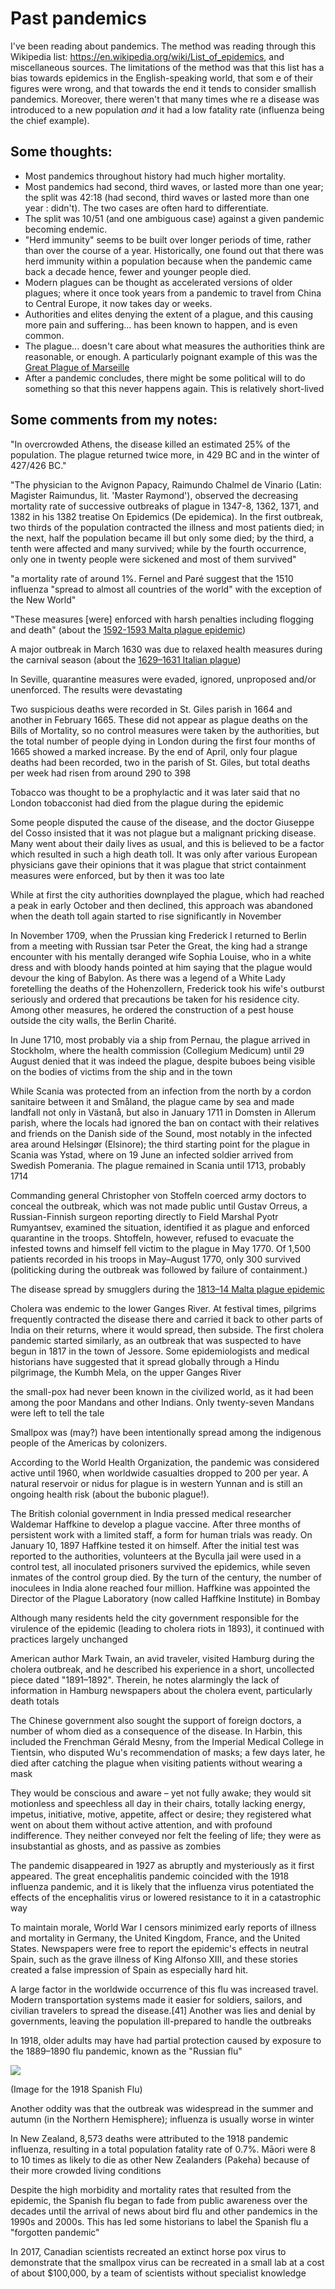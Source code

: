 # Past pandemics

I've been reading about pandemics. The method was reading through this Wikipedia list: https://en.wikipedia.org/wiki/List_of_epidemics, and miscellaneous sources. The limitations of the method was that this list has a bias towards epidemics in the English-speaking world, that som
e of their figures were wrong, and that towards the end it tends to consider smallish pandemics. Moreover, there weren't that many times whe
re a disease was introduced to a new population *and* it had a low fatality rate (influenza being the chief example).

## Some thoughts: 
- Most pandemics throughout history had much higher mortality.
- Most pandemics had second, third waves, or lasted more than one year; the split was 42:18 (had second, third waves or lasted more than one year : didn't). The two cases are often hard to differentiate.
- The split was 10/51 (and one ambiguous case) against a given pandemic becoming endemic. 
- "Herd immunity" seems to be built over longer periods of time, rather than over the course of a year. Historically, one found out that there was herd immunity within a population because when the pandemic came back a decade hence, fewer and younger people died.
- Modern plagues can be thought as accelerated versions of older plagues; where it once took years from a pandemic to travel from China to Central Europe, it now takes day or weeks.
- Authorities and elites denying the extent of a plague, and this causing more pain and suffering... has been known to happen, and is even common.
- The plague... doesn't care about what measures the authorities think are reasonable, or enough. A particularly poignant example of this was the [Great Plague of Marseille](https://en.wikipedia.org/wiki/Great_Plague_of_Marseille)
- After a pandemic concludes, there might be some political will to do something so that this never happens again. This is relatively short-lived

## Some comments from my notes:

"In overcrowded Athens, the disease killed an estimated 25% of the population. The plague returned twice more, in 429 BC and in the winter of 427/426 BC."

"The physician to the Avignon Papacy, Raimundo Chalmel de Vinario (Latin: Magister Raimundus, lit. 'Master Raymond'), observed the decreasing mortality rate of successive outbreaks of plague in 1347-8, 1362, 1371, and 1382 in his 1382 treatise On Epidemics (De epidemica). In the first outbreak, two thirds of the population contracted the illness and most patients died; in the next, half the population became ill but only some died; by the third, a tenth were affected and many survived; while by the fourth occurrence, only one in twenty people were sickened and most of them survived"

"a mortality rate of around 1%. Fernel and Paré suggest that the 1510 influenza "spread to almost all countries of the world" with the exception of the New World"

"These measures [were] enforced with harsh penalties including flogging and death" (about the [1592-1593 Malta plague epidemic](https://en.wikipedia.org/wiki/1592%E2%80%931593_Malta_plague_epidemic))


A major outbreak in March 1630 was due to relaxed health measures during the carnival season (about the [1629–1631 Italian plague](https://en.wikipedia.org/wiki/1629%E2%80%931631_Italian_plague))

In Seville, quarantine measures were evaded, ignored, unproposed and/or unenforced. The results were devastating

Two suspicious deaths were recorded in St. Giles parish in 1664 and another in February 1665. These did not appear as plague deaths on the Bills of Mortality, so no control measures were taken by the authorities, but the total number of people dying in London during the first four months of 1665 showed a marked increase. By the end of April, only four plague deaths had been recorded, two in the parish of St. Giles, but total deaths per week had risen from around 290 to 398

Tobacco was thought to be a prophylactic and it was later said that no London tobacconist had died from the plague during the epidemic

Some people disputed the cause of the disease, and the doctor Giuseppe del Cosso insisted that it was not plague but a malignant pricking disease. Many went about their daily lives as usual, and this is believed to be a factor which resulted in such a high death toll. It was only after various European physicians gave their opinions that it was plague that strict containment measures were enforced, but by then it was too late

While at first the city authorities downplayed the plague, which had reached a peak in early October and then declined, this approach was abandoned when the death toll again started to rise significantly in November

In November 1709, when the Prussian king Frederick I returned to Berlin from a meeting with Russian tsar Peter the Great, the king had a strange encounter with his mentally deranged wife Sophia Louise, who in a white dress and with bloody hands pointed at him saying that the plague would devour the king of Babylon. As there was a legend of a White Lady foretelling the deaths of the Hohenzollern, Frederick took his wife's outburst seriously and ordered that precautions be taken for his residence city. Among other measures, he ordered the construction of a pest house outside the city walls, the Berlin Charité.

In June 1710, most probably via a ship from Pernau, the plague arrived in Stockholm, where the health commission (Collegium Medicum) until 29 August denied that it was indeed the plague, despite buboes being visible on the bodies of victims from the ship and in the town

While Scania was protected from an infection from the north by a cordon sanitaire between it and Småland, the plague came by sea and made landfall not only in Västanå, but also in January 1711 in Domsten in Allerum parish, where the locals had ignored the ban on contact with their relatives and friends on the Danish side of the Sound, most notably in the infected area around Helsingør (Elsinore); the third starting point for the plague in Scania was Ystad, where on 19 June an infected soldier arrived from Swedish Pomerania. The plague remained in Scania until 1713, probably 1714

Commanding general Christopher von Stoffeln coerced army doctors to conceal the outbreak, which was not made public until Gustav Orreus, a Russian-Finnish surgeon reporting directly to Field Marshal Pyotr Rumyantsev, examined the situation, identified it as plague and enforced quarantine in the troops. Shtoffeln, however, refused to evacuate the infested towns and himself fell victim to the plague in May 1770. Of 1,500 patients recorded in his troops in May–August 1770, only 300 survived (politicking during the outbreak was followed by failure of containment.)

The disease spread by smugglers during the [1813–14 Malta plague epidemic](https://en.wikipedia.org/wiki/1813%E2%80%931814_Malta_plague_epidemic)

Cholera was endemic to the lower Ganges River. At festival times, pilgrims frequently contracted the disease there and carried it back to other parts of India on their returns, where it would spread, then subside. The first cholera pandemic started similarly, as an outbreak that was suspected to have begun in 1817 in the town of Jessore. Some epidemiologists and medical historians have suggested that it spread globally through a Hindu pilgrimage, the Kumbh Mela, on the upper Ganges River

the small-pox had never been known in the civilized world, as it had been among the poor Mandans and other Indians. Only twenty-seven Mandans were left to tell the tale

Smallpox was (may?) have been intentionally spread among the indigenous people of the Americas by colonizers.

According to the World Health Organization, the pandemic was considered active until 1960, when worldwide casualties dropped to 200 per year. A natural reservoir or nidus for plague is in western Yunnan and is still an ongoing health risk (about the bubonic plague!). 

The British colonial government in India pressed medical researcher Waldemar Haffkine to develop a plague vaccine. After three months of persistent work with a limited staff, a form for human trials was ready. On January 10, 1897 Haffkine tested it on himself. After the initial test was reported to the authorities, volunteers at the Byculla jail were used in a control test, all inoculated prisoners survived the epidemics, while seven inmates of the control group died. By the turn of the century, the number of inoculees in India alone reached four million. Haffkine was appointed the Director of the Plague Laboratory (now called Haffkine Institute) in Bombay

Although many residents held the city government responsible for the virulence of the epidemic (leading to cholera riots in 1893), it continued with practices largely unchanged

American author Mark Twain, an avid traveler, visited Hamburg during the cholera outbreak, and he described his experience in a short, uncollected piece dated "1891–1892". Therein, he notes alarmingly the lack of information in Hamburg newspapers about the cholera event, particularly death totals

The Chinese government also sought the support of foreign doctors, a number of whom died as a consequence of the disease. In Harbin, this included the Frenchman Gérald Mesny, from the Imperial Medical College in Tientsin, who disputed Wu's recommendation of masks; a few days later, he died after catching the plague when visiting patients without wearing a mask

They would be conscious and aware – yet not fully awake; they would sit motionless and speechless all day in their chairs, totally lacking energy, impetus, initiative, motive, appetite, affect or desire; they registered what went on about them without active attention, and with profound indifference. They neither conveyed nor felt the feeling of life; they were as insubstantial as ghosts, and as passive as zombies

The pandemic disappeared in 1927 as abruptly and mysteriously as it first appeared. The great encephalitis pandemic coincided with the 1918 influenza pandemic, and it is likely that the influenza virus potentiated the effects of the encephalitis virus or lowered resistance to it in a catastrophic way

To maintain morale, World War I censors minimized early reports of illness and mortality in Germany, the United Kingdom, France, and the United States. Newspapers were free to report the epidemic's effects in neutral Spain, such as the grave illness of King Alfonso XIII, and these stories created a false impression of Spain as especially hard hit.

A large factor in the worldwide occurrence of this flu was increased travel. Modern transportation systems made it easier for soldiers, sailors, and civilian travelers to spread the disease.[41] Another was lies and denial by governments, leaving the population ill-prepared to handle the outbreaks

In 1918, older adults may have had partial protection caused by exposure to the 1889–1890 flu pandemic, known as the "Russian flu"

![](https://upload.wikimedia.org/wikipedia/commons/9/9a/1918_spanish_flu_waves.gif)

(Image for the 1918 Spanish Flu)

Another oddity was that the outbreak was widespread in the summer and autumn (in the Northern Hemisphere); influenza is usually worse in winter

In New Zealand, 8,573 deaths were attributed to the 1918 pandemic influenza, resulting in a total population fatality rate of 0.7%. Māori were 8 to 10 times as likely to die as other New Zealanders (Pakeha) because of their more crowded living conditions

Despite the high morbidity and mortality rates that resulted from the epidemic, the Spanish flu began to fade from public awareness over the decades until the arrival of news about bird flu and other pandemics in the 1990s and 2000s. This has led some historians to label the Spanish flu a "forgotten pandemic"

In 2017, Canadian scientists recreated an extinct horse pox virus to demonstrate that the smallpox virus can be recreated in a small lab at a cost of about $100,000, by a team of scientists without specialist knowledge



